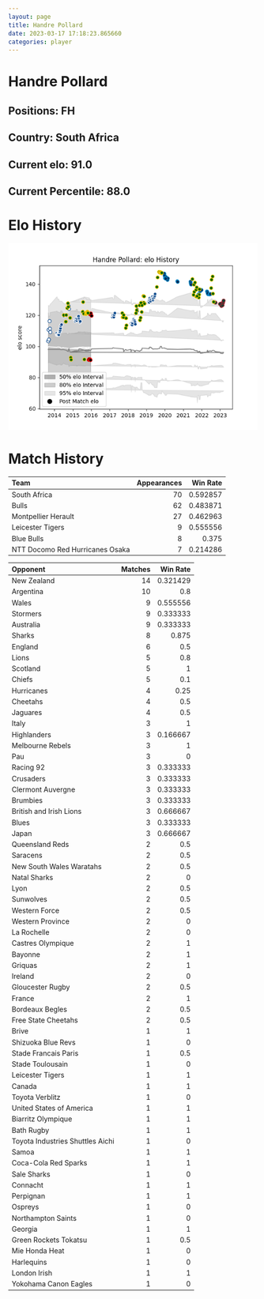 ```yaml
---  
layout: page  
title: Handre Pollard  
date: 2023-03-17 17:18:23.865660  
categories: player  
---
```

# Handre Pollard

## Positions: FH

## Country: South Africa

## Current elo: 91.0

## Current Percentile: 88.0

# Elo History


![elo history](history_HandrePollard.png)
# Match History


| Team                            |   Appearances |   Win Rate |
|:--------------------------------|--------------:|-----------:|
| South Africa                    |            70 |   0.592857 |
| Bulls                           |            62 |   0.483871 |
| Montpellier Herault             |            27 |   0.462963 |
| Leicester Tigers                |             9 |   0.555556 |
| Blue Bulls                      |             8 |   0.375    |
| NTT Docomo Red Hurricanes Osaka |             7 |   0.214286 |

| Opponent                         |   Matches |   Win Rate |
|:---------------------------------|----------:|-----------:|
| New Zealand                      |        14 |   0.321429 |
| Argentina                        |        10 |   0.8      |
| Wales                            |         9 |   0.555556 |
| Stormers                         |         9 |   0.333333 |
| Australia                        |         9 |   0.333333 |
| Sharks                           |         8 |   0.875    |
| England                          |         6 |   0.5      |
| Lions                            |         5 |   0.8      |
| Scotland                         |         5 |   1        |
| Chiefs                           |         5 |   0.1      |
| Hurricanes                       |         4 |   0.25     |
| Cheetahs                         |         4 |   0.5      |
| Jaguares                         |         4 |   0.5      |
| Italy                            |         3 |   1        |
| Highlanders                      |         3 |   0.166667 |
| Melbourne Rebels                 |         3 |   1        |
| Pau                              |         3 |   0        |
| Racing 92                        |         3 |   0.333333 |
| Crusaders                        |         3 |   0.333333 |
| Clermont Auvergne                |         3 |   0.333333 |
| Brumbies                         |         3 |   0.333333 |
| British and Irish Lions          |         3 |   0.666667 |
| Blues                            |         3 |   0.333333 |
| Japan                            |         3 |   0.666667 |
| Queensland Reds                  |         2 |   0.5      |
| Saracens                         |         2 |   0.5      |
| New South Wales Waratahs         |         2 |   0.5      |
| Natal Sharks                     |         2 |   0        |
| Lyon                             |         2 |   0.5      |
| Sunwolves                        |         2 |   0.5      |
| Western Force                    |         2 |   0.5      |
| Western Province                 |         2 |   0        |
| La Rochelle                      |         2 |   0        |
| Castres Olympique                |         2 |   1        |
| Bayonne                          |         2 |   1        |
| Griquas                          |         2 |   1        |
| Ireland                          |         2 |   0        |
| Gloucester Rugby                 |         2 |   0.5      |
| France                           |         2 |   1        |
| Bordeaux Begles                  |         2 |   0.5      |
| Free State Cheetahs              |         2 |   0.5      |
| Brive                            |         1 |   1        |
| Shizuoka Blue Revs               |         1 |   0        |
| Stade Francais Paris             |         1 |   0.5      |
| Stade Toulousain                 |         1 |   0        |
| Leicester Tigers                 |         1 |   1        |
| Canada                           |         1 |   1        |
| Toyota Verblitz                  |         1 |   0        |
| United States of America         |         1 |   1        |
| Biarritz Olympique               |         1 |   1        |
| Bath Rugby                       |         1 |   1        |
| Toyota Industries Shuttles Aichi |         1 |   0        |
| Samoa                            |         1 |   1        |
| Coca-Cola Red Sparks             |         1 |   1        |
| Sale Sharks                      |         1 |   0        |
| Connacht                         |         1 |   1        |
| Perpignan                        |         1 |   1        |
| Ospreys                          |         1 |   0        |
| Northampton Saints               |         1 |   0        |
| Georgia                          |         1 |   1        |
| Green Rockets Tokatsu            |         1 |   0.5      |
| Mie Honda Heat                   |         1 |   0        |
| Harlequins                       |         1 |   0        |
| London Irish                     |         1 |   1        |
| Yokohama Canon Eagles            |         1 |   0        |